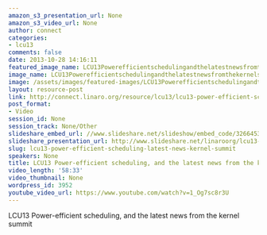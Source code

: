 ```yaml
---
amazon_s3_presentation_url: None
amazon_s3_video_url: None
author: connect
categories:
- lcu13
comments: false
date: 2013-10-28 14:16:11
featured_image_name: LCU13Powerefficientschedulingandthelatestnewsfromthekernelsummit.jpg
image_name: LCU13Powerefficientschedulingandthelatestnewsfromthekernelsummit.jpg
image: /assets/images/featured-images/LCU13Powerefficientschedulingandthelatestnewsfromthekernelsummit.jpg
layout: resource-post
link: http://connect.linaro.org/resource/lcu13/lcu13-power-efficient-scheduling-latest-news-kernel-summit/
post_format:
- Video
session_id: None
session_track: None/Other
slideshare_embed_url: //www.slideshare.net/slideshow/embed_code/32664534
slideshare_presentation_url: http://www.slideshare.net/linaroorg/lcu13-pwr-effsched
slug: lcu13-power-efficient-scheduling-latest-news-kernel-summit
speakers: None
title: LCU13 Power-efficient scheduling, and the latest news from the kernel summit
video_length: '58:33'
video_thumbnail: None
wordpress_id: 3952
youtube_video_url: https://www.youtube.com/watch?v=1_Og7sc8r3U
---
```


LCU13 Power-efficient scheduling, and the latest news from the kernel summit